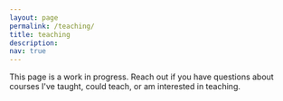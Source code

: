 ```yaml
---
layout: page
permalink: /teaching/
title: teaching
description:
nav: true
---
```

This page is a work in progress. Reach out if you have questions about courses I've taught, could teach, or am interested in teaching. 
